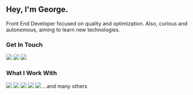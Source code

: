 ## Hey, I'm George. 
Front End Developer focused on quality and optimization. 
Also, curious and autonomous, aiming to learn new technologies.

### Get In Touch
<a href="mailto:nicola_george1999@yahoo.com"><img src="https://img.shields.io/badge/Yahoo-D14836?style=for-the-badge&logo=yahoo&logoColor=white"></a> <a href="https://www.linkedin.com/in/nicola-george-petrus/"><img src="https://img.shields.io/badge/LinkedIn-0077B5?style=for-the-badge&logo=linkedin&logoColor=white"></a>
<a href="https://georgenicola.github.io/Portfolio/"><img src="https://img.shields.io/badge/portfolio-0A0A0A?style=for-the-badge&logo=dev.to&logoColor=white"></a> 

### What I Work With
<img src="https://img.shields.io/badge/JavaScript-F7DF1E?style=for-the-badge&logo=javascript&logoColor=black"> <img src="https://img.shields.io/badge/Node.js-43853D?style=for-the-badge&logo=node.js&logoColor=white"> <img src="https://img.shields.io/badge/HTML5-E34F26?style=for-the-badge&logo=html5&logoColor=white"> <img src="https://img.shields.io/badge/CSS3-1572B6?style=for-the-badge&logo=css3&logoColor=white"> <img src="https://img.shields.io/badge/React-20232A?style=for-the-badge&logo=react&logoColor=61DAFB"> 
...and many others


